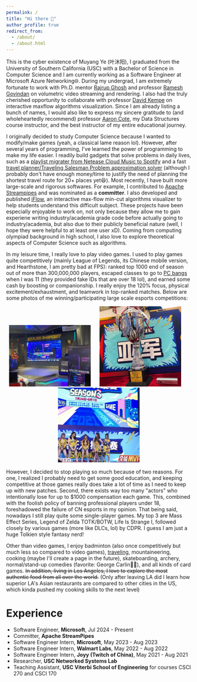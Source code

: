 ```yaml
---
permalink: /
title: "Hi there 👋"
author_profile: true
redirect_from: 
  - /about/
  - /about.html
---
```


This is the cyber existence of Muyang Ye (叶沐阳), I graduated from the University of Southern California (USC) with a Bachelor of Science in Computer Science and I am currently working as a Software Engineer at Microsoft Azure Networking🌐. During my undergrad, I am extremely fortunate to work with Ph.D. mentor [Rajrup Ghosh](https://nsl.usc.edu/people/rajrup-ghosh/) and professor [Ramesh Govindan](https://govindan.usc.edu/) on volumetric video streaming and rendering. I also had the truly cherished opportunity to collaborate with professor [David Kempe](https://www.david-kempe.com/) on interactive maxflow algorithms visualization. Since I am already listing a bunch of names, I would also like to express my sincere gratitude to (and wholeheartedly recommend) professor [Aaron Cote](https://viterbi-web.usc.edu/~aaroncot/), my Data Structures course instructor, and the best instructor of my entire educational journey.

I originally decided to study Computer Science because I wanted to modify/make games (yeah, a classical lame reason lol). However, after several years of programming, I've learned the power of programming to make my life easier. I readily build gadgets that solve problems in daily lives, such as a [playlist migrater from Netease Cloud Music to Spotify](https://github.com/muyangye/Netease_To_Spotify) and a fast [travel planner/Traveling Salesman Problem approximation solver](https://github.com/muyangye/Traveling_Salesman_Solver_Google_Maps) (although I probably don't have enough money/time to justify the need of planning the shortest travel route for 20+ places yet😆). Most recently, I have built more large-scale and rigorous softwares. For example, I contributed to [Apache Streampipes](https://github.com/apache/streampipes) and was nominated as a **committer**. I also developed and published [iFlow](https://github.com/Maxflow-Visualization/iFlow), an interactive max-flow min-cut algorithms visualizer to help students understand this difficult subject. These projects have been especially enjoyable to work on, not only because they allow me to gain experiene writing industry/academia grade code before actually going to industry/academia, but also due to their publicly beneficial nature (well, I hope they were helpful to at least one user xD). Coming from computing olympiad background in high school, I also love to explore theoretical aspects of Computer Science such as algorithms.

In my leisure time, I really love to play video games. I used to play games quite competitively (mainly League of Legends, its Chinese mobile version, and Hearthstone, I am pretty bad at FPS): ranked top 1000 end of season out of more than 300,000,000 players, escaped classes to go to [PC bangs](https://en.wikipedia.org/wiki/PC_bang) when I was 11 (they provided fake IDs that are over 18 lol), and earned some cash by boosting or companionship. I really enjoy the 120% focus, physical excitement/exhaustment, and teamwork in top-ranked matches. Below are some photos of me winning/participating large scale esports competitions:

<p align="center">
  <img src="/images/games/1.jpg" width="222" style="margin-right: 20px;"/>
  <img src="/images/games/2.jpg" width="222" style="margin-right: 20px;"/>
  <img src="/images/games/3.jpg" width="222"/>
</p>

However, I decided to stop playing so much because of two reasons. For one, I realized I probably need to get some good education, and keeping competitive at those games really does take a lot of time as I need to keep up with new patches. Second, there exists way too many "actors" who intentionally lose for up to $1000 compensation each game. This, combined with the foolish policy of banning professional players under 18, foreshadowed the failure of CN esports in my opinion. That being said, nowadays I still play quite some single-player games. My top 3 are Mass Effect Series, Legend of Zelda TOTK/BOTW, Life Is Strange I, followed closely by various games (more like DLCs, lol) by CDPR. I guess I am just a huge Tolkien style fantasy nerd!

Other than video games, I enjoy badminton (also once competitively but much less so compared to video games), [traveling](https://muyangye.github.io/places/), mountaineering, cooking (maybe I'll create a page in the future), skateboarding, archery, normal/stand-up comedies (favorite: George Carlin👨‍🦳), and all kinds of card games. <del>In addition, living in Los Angeles, I love to explore the most authentic food from all over the world.</del> (Only after leaving LA did I learn how superior LA's Asian restaurants are compared to other cities in the US, which kinda pushed my cooking skills to the next level)

Experience
======
<ul style="padding-left: 20px">
  <li>Software Engineer, <strong>Microsoft</strong>, Jul 2024 - Present</li>
  <li>Committer, <strong>Apache StreamPipes</strong></li>
  <li>Software Engineer Intern, <strong>Microsoft</strong>, May 2023 - Aug 2023</li>
  <li>Software Engineer Intern, <strong>Walmart Labs</strong>, May 2022 - Aug 2022</li>
  <li>Software Engineer Intern, <strong>Joyy (Twitch of China)</strong>, May 2021 - Aug 2021</li>
  <li>Researcher, <strong>USC Networked Systems Lab</strong></li>
  <li>Teaching Assistant, <strong>USC Viterbi School of Engineering</strong> for courses CSCI 270 and CSCI 170</li>
</ul>